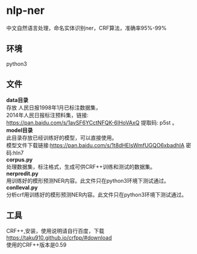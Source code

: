 # nlp-ner
中文自然语言处理，命名实体识别ner，CRF算法，准确率95%-99%

## 环境  
python3  
## 文件  
**data目录**  
存放 人民日报1998年1月已标注数据集，  
    2014年人民日报标注预料集，链接: https://pan.baidu.com/s/1avSF6YCctNFQK-6IHoVAxQ 提取码: p5st 。  
**model目录**    
此目录存放已经训练好的模型，可以直接使用。    
模型文件下载链接:https://pan.baidu.com/s/1t8dHEIsWmfUGQO6xbadhIA  密码:hln7   
**corpus.py**  
处理数据集，标注格式，生成可供CRF++训练和测试的数据集。  
**nerpredit.py**  
用训练好的模形预测NER内容。此文件只在python3环境下测试通过。  
**conlleval.py**  
分析crf用训练好的模形预测NER内容。此文件只在python3环境下测试通过。  
## 工具
CRF++,安装，使用说明请自行百度，下载 https://taku910.github.io/crfpp/#download  
使用的CRF++版本是0.59
  

